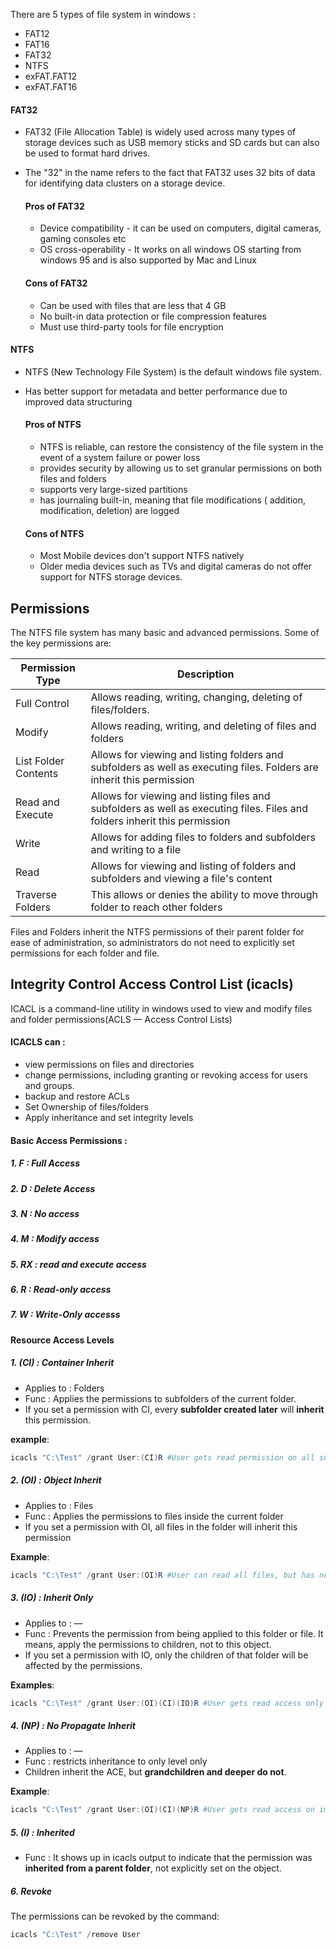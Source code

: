 
There are 5 types of file system in windows : 
- FAT12
- FAT16
- FAT32
- NTFS
- exFAT.FAT12
- exFAT.FAT16


#### FAT32

- FAT32 (File Allocation Table) is widely used across many types of storage devices such as USB memory sticks and SD cards but can also be used to format hard drives.
- The "32" in the name refers to the fact that FAT32 uses 32 bits of data for identifying data clusters on a storage device.



	 #### Pros of FAT32
	 - Device compatibility - it can be used on computers, digital cameras, gaming consoles etc
	 - OS cross-operability - It works on all windows OS starting from windows 95 and is also supported by Mac and Linux


     #### Cons of FAT32
     - Can be used with files that are less that 4 GB
     - No built-in data protection or file compression features
     - Must use third-party tools for file encryption





#### NTFS 

- NTFS (New Technology File System) is the default windows file system.
- Has better support for metadata and better performance due to improved data structuring



	 #### Pros of NTFS
	 - NTFS is reliable, can restore the consistency of the file system in the event of a system failure or power loss
	 - provides security by allowing us to set granular permissions on both files and folders
	 - supports very large-sized partitions
	 - has journaling built-in, meaning that file modifications ( addition, modification, deletion) are logged



	 #### Cons of NTFS
	 - Most Mobile devices don't support NTFS natively
	 - Older media devices such as TVs and digital cameras do not offer support for NTFS storage devices. 






## Permissions

The NTFS file system has many basic and advanced permissions. Some of the key permissions are:


| Permission<br>Type      | Description                                                                                                               |
| ----------------------- | ------------------------------------------------------------------------------------------------------------------------- |
| Full Control            | Allows reading, writing, changing, deleting of files/folders.                                                             |
| Modify                  | Allows reading, writing, and deleting of files and folders                                                                |
| List Folder<br>Contents | Allows for viewing and listing folders and subfolders as well as executing files. Folders are inherit this permission     |
| Read and Execute        | Allows for viewing and listing files and subfolders as well as executing files. Files and folders inherit this permission |
| Write                   | Allows for adding files to folders and subfolders and writing to a file                                                   |
| Read                    | Allows for viewing and listing of folders and subfolders and viewing a file's content                                     |
| Traverse Folders        | This allows or denies the ability to move through folder to reach other folders                                           |


Files and Folders inherit the NTFS permissions of their parent folder for ease of administration, so administrators do not need to explicitly set permissions for each folder and file. 






## Integrity Control Access Control List (icacls)

ICACL is a command-line utility in windows used to view and modify files and folder permissions(ACLS — Access Control Lists)


#### ICACLS can :

- view permissions on files and directories
- change permissions, including granting or revoking access for users and groups.
- backup and restore  ACLs
- Set Ownership of files/folders
- Apply inheritance and set integrity levels




#### Basic Access Permissions :

##### 1. F : Full Access
##### 2. D : Delete Access
##### 3. N : No access
##### 4. M : Modify access
##### 5. RX : read and execute access
##### 6. R : Read-only access
##### 7. W : Write-Only accesss





#### Resource Access Levels

##### 1. (CI) : Container Inherit

- Applies to : Folders
- Func : Applies the permissions to subfolders of the current folder. 
- If you set a permission with CI, every **subfolder created later** will **inherit** this permission.

**example**:

```powershell
icacls "C:\Test" /grant User:(CI)R #User gets read permission on all sub-folders of test
```




##### 2. (OI) : Object Inherit

- Applies to : Files
- Func : Applies the permissions to files inside the current folder
- If you set a permission with OI, all files in the folder will inherit this permission

**Example**:

```powershell
icacls "C:\Test" /grant User:(OI)R #User can read all files, but has no access to subfolders
```




##### 3. (IO) : Inherit Only

- Applies to : —
- Func : Prevents the permission from being applied to this folder or file. It means, apply the permissions to children, not to this object.
- If you set a permission with IO, only the children of that folder will be affected by the permissions. 

**Examples**:

```powershell
icacls "C:\Test" /grant User:(OI)(CI)(IO)R #User gets read access only to child files and folders, not to C:\Test itself.
```





##### 4. (NP) : No Propagate Inherit

- Applies to : —
- Func : restricts inheritance to only level only
-  Children inherit the ACE, but **grandchildren and deeper do not**.

**Example**:

```powershell
icacls "C:\Test" /grant User:(OI)(CI)(NP)R #User gets read access on immediate children, but not on nested folders.
```





##### 5. (I) : Inherited

- Func : It shows up in icacls output to indicate that the permission was **inherited from a parent folder**, not explicitly set on the object.





##### 6. Revoke

The permissions can be revoked by the command: 

```powershell
icacls "C:\Test" /remove User
```

